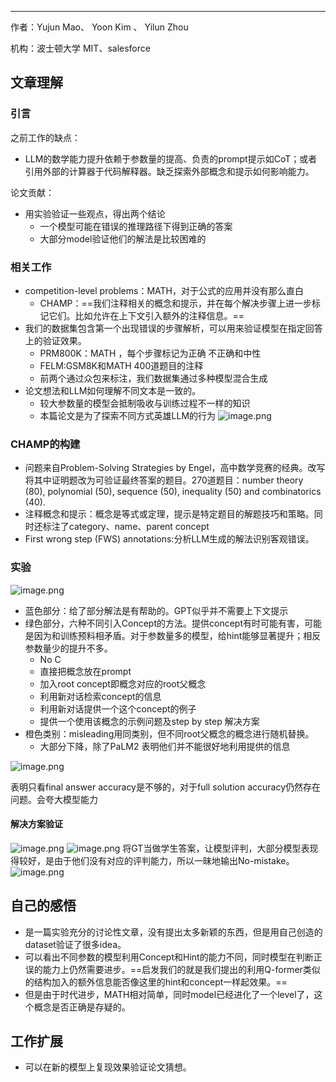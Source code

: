 


***
作者：Yujun Mao、 Yoon Kim 、  Yilun Zhou

机构：波士顿大学  MIT、salesforce

## 文章理解
### 引言
之前工作的缺点：
+ LLM的数学能力提升依赖于参数量的提高、负责的prompt提示如CoT；或者引用外部的计算器于代码解释器。缺乏探索外部概念和提示如何影响能力。

论文贡献：
+ 用实验验证一些观点，得出两个结论
	+ 一个模型可能在错误的推理路径下得到正确的答案
	+ 大部分model验证他们的解法是比较困难的
### 相关工作
+ competition-level problems：MATH，对于公式的应用并没有那么直白
	+ CHAMP：==我们注释相关的概念和提示，并在每个解决步骤上进一步标记它们。比如允许在上下文引入额外的注释信息。==
+ 我们的数据集包含第一个出现错误的步骤解析，可以用来验证模型在指定回答上的验证效果。
	+ PRM800K：MATH ，每个步骤标记为正确 不正确和中性
	+ FELM:GSM8K和MATH 400道题目的注释
	+ 前两个通过众包来标注，我们数据集通过多种模型混合生成
+ 论文想法和LLM如何理解不同文本是一致的。
	+ 较大参数量的模型会抵制吸收与训练过程不一样的知识
	+ 本篇论文是为了探索不同方式英雄LLM的行为
![image.png](https://cdn.jsdelivr.net/gh/Thomas333333/MyPostImage/Images/20250716171732.png)

### CHAMP的构建
+ 问题来自Problem-Solving Strategies by Engel，高中数学竞赛的经典。改写将其中证明题改为可验证最终答案的题目。270道题目：number theory (80), polynomial (50), sequence (50), inequality (50) and combinatorics (40).
+ 注释概念和提示：概念是等式或定理，提示是特定题目的解题技巧和策略。同时还标注了category、name、parent concept
+ First wrong step (FWS) annotations:分析LLM生成的解法识别客观错误。
### 实验

![image.png](https://cdn.jsdelivr.net/gh/Thomas333333/MyPostImage/Images/20250716180144.png)
+ 蓝色部分：给了部分解法是有帮助的。GPT似乎并不需要上下文提示
+ 绿色部分，六种不同引入Concept的方法。提供concept有时可能有害，可能是因为和训练预料相矛盾。对于参数量多的模型，给hint能够显著提升；相反参数量少的提升不多。
	+ No C
	+ 直接把概念放在prompt
	+ 加入root concept即概念对应的root父概念
	+ 利用新对话检索concept的信息
	+ 利用新对话提供一个这个concept的例子
	+ 提供一个使用该概念的示例问题及step by step 解决方案
+ 橙色类别：misleading用同类别，但不同root父概念的概念进行随机替换。
	+ 大部分下降，除了PaLM2 表明他们并不能很好地利用提供的信息


![image.png](https://cdn.jsdelivr.net/gh/Thomas333333/MyPostImage/Images/20250716204712.png)

表明只看final answer accuracy是不够的，对于full solution accuracy仍然存在问题。会夸大模型能力

#### 解决方案验证

![image.png](https://cdn.jsdelivr.net/gh/Thomas333333/MyPostImage/Images/20250716205409.png)
![image.png](https://cdn.jsdelivr.net/gh/Thomas333333/MyPostImage/Images/20250716205643.png)
将GT当做学生答案，让模型评判，大部分模型表现得较好，是由于他们没有对应的评判能力，所以一昧地输出No-mistake。
![image.png](https://cdn.jsdelivr.net/gh/Thomas333333/MyPostImage/Images/20250716205753.png)
## 自己的感悟
+ 是一篇实验充分的讨论性文章，没有提出太多新颖的东西，但是用自己创造的dataset验证了很多idea。
+ 可以看出不同参数的模型利用Concept和Hint的能力不同，同时模型在判断正误的能力上仍然需要进步。==启发我们的就是我们提出的利用Q-former类似的结构加入的额外信息能否像这里的hint和concept一样起效果。==
+ 但是由于时代进步，MATH相对简单，同时model已经进化了一个level了，这个概念是否正确是存疑的。

## 工作扩展
+ 可以在新的模型上复现效果验证论文猜想。

